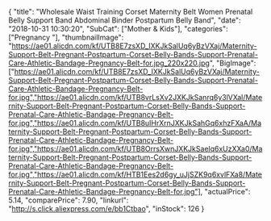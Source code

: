 {
	"title": "Wholesale Waist Training Corset Maternity Belt Women Prenatal Belly Support Band Abdominal Binder Postpartum Belly Band",
	"date": "2018-10-31 10:30:20",
	"SubCat": ["Mother & Kids"],
	"categories": ["Pregnancy "],
	"thumbnailImage": "https://ae01.alicdn.com/kf/UTB8E7zsXD_IXKJkSalUq6yBzVXaj/Maternity-Support-Belt-Pregnant-Postpartum-Corset-Belly-Bands-Support-Prenatal-Care-Athletic-Bandage-Pregnancy-Belt-for.jpg_220x220.jpg",
	"BigImage": ["https://ae01.alicdn.com/kf/UTB8E7zsXD_IXKJkSalUq6yBzVXaj/Maternity-Support-Belt-Pregnant-Postpartum-Corset-Belly-Bands-Support-Prenatal-Care-Athletic-Bandage-Pregnancy-Belt-for.jpg","https://ae01.alicdn.com/kf/UTB8vrLsXv2JXKJkSanrq6y3lVXal/Maternity-Support-Belt-Pregnant-Postpartum-Corset-Belly-Bands-Support-Prenatal-Care-Athletic-Bandage-Pregnancy-Belt-for.jpg","https://ae01.alicdn.com/kf/UTB8uIHrXrnJXKJkSahGq6xhzFXaA/Maternity-Support-Belt-Pregnant-Postpartum-Corset-Belly-Bands-Support-Prenatal-Care-Athletic-Bandage-Pregnancy-Belt-for.jpg","https://ae01.alicdn.com/kf/UTB8OrrsXwnJXKJkSaelq6xUzXXa0/Maternity-Support-Belt-Pregnant-Postpartum-Corset-Belly-Bands-Support-Prenatal-Care-Athletic-Bandage-Pregnancy-Belt-for.jpg","https://ae01.alicdn.com/kf/HTB1Ees2d6gy_uJjSZK9q6xvlFXa8/Maternity-Support-Belt-Pregnant-Postpartum-Corset-Belly-Bands-Support-Prenatal-Care-Athletic-Bandage-Pregnancy-Belt-for.jpg"],
	"actualPrice": 5.14,
	"comparePrice": 7.90,
	"linkurl": "http://s.click.aliexpress.com/e/bb1Ctbao",
	"inStock": 126
}
